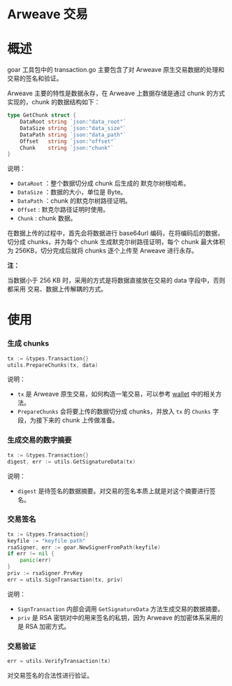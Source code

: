 # Arweave 交易
# 概述

goar 工具包中的 transaction.go 主要包含了对 Arweave 原生交易数据的处理和交易的签名和验证。

Arweave 主要的特性是数据永存，在 Arweave 上数据存储是通过 chunk 的方式实现的，chunk 的数据结构如下：

```go
type GetChunk struct {
	DataRoot string `json:"data_root"`
	DataSize string `json:"data_size"`
	DataPath string `json:"data_path"`
	Offset   string `json:"offset"`
	Chunk    string `json:"chunk"`
}
```

说明：

- `DataRoot` ：整个数据切分成 chunk 后生成的 默克尔树根哈希。
- `DataSize` ：数据的大小，单位是 Byte。
- `DataPath` ：chunk 的默克尔树路径证明。
- `Offset` : 默克尔路径证明时使用。
- `Chunk` : chunk 数据。

在数据上传的过程中，首先会将数据进行 base64url 编码，在将编码后的数据，切分成 chunks，并为每个 chunk 生成默克尔树路径证明，每个 chunk 最大体积为 256KB，切分完成后就将 chunks 逐个上传至 Arweave 进行永存。

**注：**

当数据小于 256 KB 时，采用的方式是将数据直接放在交易的 data 字段中，否则都采用 交易、数据上传解耦的方式。

# 使用

### 生成 chunks

```go
tx := &types.Transaction{}
utils.PrepareChunks(tx, data)
```

说明：

- `tx` 是 Arweave 原生交易，如何构造一笔交易，可以参考 [wallet](https://www.notion.so/3-wallet-05aa0e34ae15426aac429be8a3ee1898) 中的相关方法。
- `PrepareChunks` 会将要上传的数据切分成 chunks，并放入 `tx` 的 `Chunks` 字段，为接下来的 chunk 上传做准备。

### 生成交易的数字摘要

```go
tx := &types.Transaction{}
digest, err := utils.GetSignatureData(tx)
```

说明：

- `digest` 是待签名的数据摘要。对交易的签名本质上就是对这个摘要进行签名。

### 交易签名

```go
tx := &types.Transaction{}
keyfile := "keyfile path"
rsaSigner, err := goar.NewSignerFromPath(keyfile)
if err != nil {
	panic(err)
}
priv := rsaSigner.PrvKey
err = utils.SignTransaction(tx, priv)
```

说明：

- `SignTransaction` 内部会调用 `GetSignatureData` 方法生成交易的数据摘要。
- `priv` 是 RSA 密钥对中的用来签名的私钥，因为 Arweave 的加密体系采用的是 RSA 加密方式。

### 交易验证

```go
err = utils.VerifyTransaction(tx)
```

对交易签名的合法性进行验证。